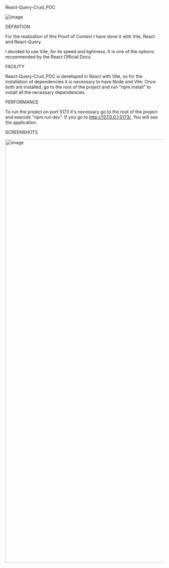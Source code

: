 React-Query-Crud_POC

![image](https://github.com/AntonioDelgadoMadrona/react-query-crud/assets/43788969/2844c2d0-fc74-482d-b4b1-206c8b7d4eda)

DEFINITION

For the realization of this Proof of Context I have done it with Vite, React and React-Query.

I decided to use Vite, for its speed and lightness. It is one of the options recommended by the React Official Docs.

FACILITY

React-Query-Crud_POC is developed in React with Vite, so for the installation of dependencies it is necessary to have Node and Vite. Once both are installed, go to the root of the project and run "npm install" to install all the necessary dependencies.

PERFORMANCE

To run the project on port 5173 it's necessary go to the root of the project and execute "npm run dev". If you go to http://127.0.0.1:5173/, You will see the application.

SCREENSHOTS

<img width="1349" alt="image" src="https://github.com/AntonioDelgadoMadrona/react-query-crud/assets/43788969/9e7750f7-ffca-445b-929d-77c7dbd0ffdd">
